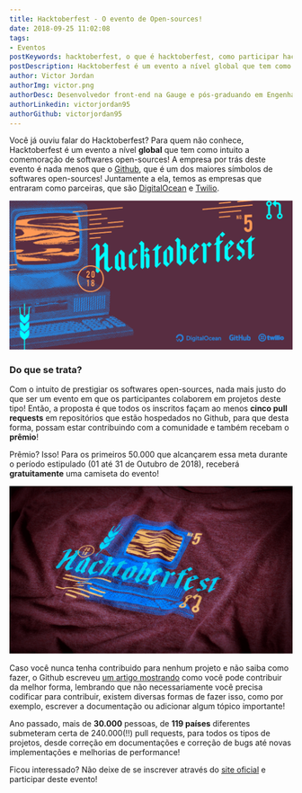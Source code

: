 ```yaml
---
title: Hacktoberfest - O evento de Open-sources!
date: 2018-09-25 11:02:08
tags:
- Eventos
postKeywords: hacktoberfest, o que é hacktoberfest, como participar hacktoberfest, como ganhar camiseta hacktoberfest, como contribuir hacktoberfest
postDescription: Hacktoberfest é um evento a nível global que tem como intuito a comemoração de softwares open-sources!
author: Victor Jordan
authorImg: victor.png
authorDesc: Desenvolvedor front-end na Gauge e pós-graduando em Engenharia de Software pela PUC-MG e formado em Banco de Dados pela Fatec, apaixonado por usabilidade, performance e UX!
authorLinkedin: victorjordan95
authorGithub: victorjordan95
---
```


Você já ouviu falar do Hacktoberfest? Para quem não conhece, Hacktoberfest é um evento a nível **global** que tem como intuito a comemoração de softwares open-sources! A empresa por trás deste evento é nada menos que o [Github](https://github.com/), que é um dos maiores símbolos de softwares open-sources! Juntamente a ela, temos as empresas que entraram como parceiras, que são [DigitalOcean](https://www.digitalocean.com/) e [Twilio](https://www.twilio.com/).

![Hacktoberfest - 2018](/posts/hacktoberfest-logo.png)

<!-- more --> 

### Do que se trata?

Com o intuito de prestigiar os softwares open-sources, nada mais justo do que ser um evento em que os participantes colaborem em projetos deste tipo! Então, a proposta é que todos os inscritos façam ao menos **cinco pull requests** em repositórios que estão hospedados no Github, para que desta forma, possam estar contribuindo com a comunidade e também recebam o **prêmio**!

Prêmio? Isso! Para os primeiros 50.000 que alcançarem essa meta durante o período estipulado (01 até 31 de Outubro de 2018), receberá **gratuitamente** uma camiseta do evento!

![Camiseta Hacktoberfest - 2018](/posts/hacktoberfest-camiseta.png)

Caso você nunca tenha contribuido para nenhum projeto e não saiba como fazer, o Github escreveu [um artigo mostrando](https://opensource.guide/how-to-contribute/) como você pode contribuir da melhor forma, lembrando que não necessariamente você precisa codificar para contribuir, existem diversas formas de fazer isso, como por exemplo, escrever a documentação ou adicionar algum tópico importante!

Ano passado, mais de **30.000** pessoas, de **119 países** diferentes submeteram certa de 240.000(!!) pull requests, para todos os tipos de projetos, desde correção em documentações e correção de bugs até novas implementações e melhorias de performance!

Ficou interessado? Não deixe de se inscrever através do [site oficial](https://hacktoberfest.digitalocean.com/) e participar deste evento! 

